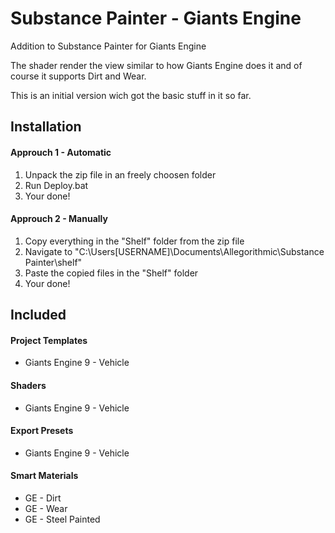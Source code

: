 # Substance Painter - Giants Engine
 Addition to Substance Painter for Giants Engine

 The shader render the view similar to how Giants Engine does it and of course it supports Dirt and Wear.
 
 This is an initial version wich got the basic stuff in it so far.


## Installation

 #### Approuch 1 - Automatic
 1. Unpack the zip file in an freely choosen folder
 2. Run Deploy.bat
 3. Your done!

 #### Approuch 2 - Manually
 1. Copy everything in the "Shelf" folder from the zip file
 2. Navigate to "C:\Users\[USERNAME]\Documents\Allegorithmic\Substance Painter\shelf"
 3. Paste the copied files in the "Shelf" folder
 4. Your done!


## Included
#### Project Templates
- Giants Engine 9 - Vehicle

#### Shaders
- Giants Engine 9 - Vehicle

#### Export Presets
- Giants Engine 9 - Vehicle

#### Smart Materials
- GE - Dirt
- GE - Wear
- GE - Steel Painted
